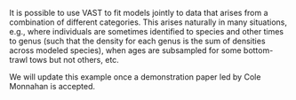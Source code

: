 It is possible to use VAST to fit models jointly to data that arises from a combination of different categories.  This arises naturally in many situations, e.g., where individuals are sometimes identified to species and other times to genus (such that the density for each genus is the sum of densities across modeled species), when ages are subsampled for some bottom-trawl tows but not others, etc.  

We will update this example once a demonstration paper led by Cole Monnahan is accepted.